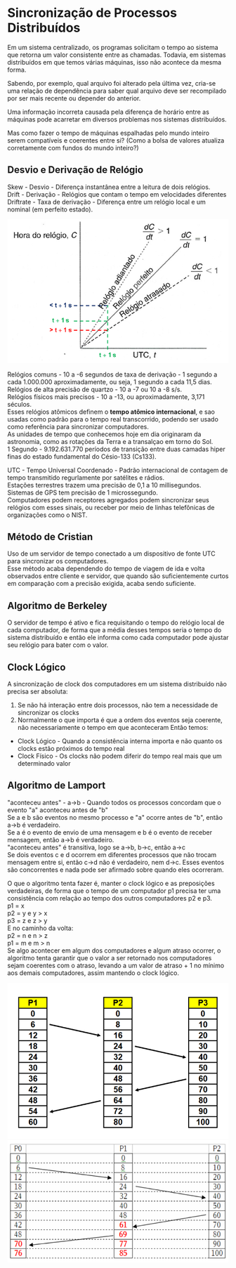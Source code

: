 # Sincronização de Processos Distribuídos
Em um sistema centralizado, os programas solicitam o tempo ao sistema que retorna um valor consistente entre as chamadas. Todavia, em sistemas distribuídos em que temos várias máquinas, isso não acontece da mesma forma.  
  
Sabendo, por exemplo, qual arquivo foi alterado pela última vez, cria-se uma relação de dependência para saber qual arquivo deve ser recompilado por ser mais recente ou depender do anterior.  
  
Uma informação incorreta causada pela diferença de horário entre as máquinas pode acarretar em diversos problemas nos sistemas distribuídos.  
  
Mas como fazer o tempo de máquinas espalhadas pelo mundo inteiro serem compatíveis e coerentes entre si? (Como a bolsa de valores atualiza corretamente com fundos do mundo inteiro?)  
  
## Desvio e Derivação de Relógio
Skew - Desvio - Diferença instantânea entre a leitura de dois relógios.  
Drift - Derivação - Relógios que contam o tempo em velocidades diferentes  
Driftrate - Taxa de derivação - Diferença entre um relógio local e um nominal (em perfeito estado).  

![](./img/taxa_derivação.png)

Relógios comuns - 10 a -6 segundos de taxa de derivação - 1 segundo a cada 1.000.000 aproximadamente, ou seja, 1 segundo a cada 11,5 dias.  
Relógios de alta precisão de quartzo - 10 a -7 ou 10 a -8 s/s.  
Relógios físicos mais precisos - 10 a -13, ou aproximadamente, 3,171 séculos.  
Esses relógios atômicos definem o **tempo atômico internacional**, e sao usadas como padrão para o tempo real transcorrido, podendo ser usado como referência para sincronizar computadores.  
As unidades de tempo que conhecemos hoje em dia originaram da astronomia, como as rotações da Terra e a transalçao em torno do Sol.  
1 Segundo - 9.192.631.770 períodos de transição entre duas camadas hiper finas do estado fundamental do Césio-133 (Cs133).  
  
UTC - Tempo Universal Coordenado - Padrão internacional de contagem de tempo transmitido regurlamente por satélites e rádios.  
Estações terrestres trazem uma precisão de 0,1 a 10 millisegundos.  
Sistemas de GPS tem precisão de 1 microssegundo.  
Computadores podem receptores agregados podem sincronizar seus relógios com esses sinais, ou receber por meio de linhas telefônicas de organizações como o NIST.  
  
## Método de Cristian
Uso de um servidor de tempo conectado a um dispositivo de fonte UTC para sincronizar os computadores.  
Esse método acaba dependendo do tempo de viagem de ida e volta observados entre cliente e servidor, que quando são suficientemente curtos em comparação com a precisão exigida, acaba sendo suficiente.  

## Algoritmo de Berkeley
O servidor de tempo é ativo e fica requisitando o tempo do relógio local de cada computador, de forma que a média desses tempos seria o tempo do sistema distribuído e então ele informa como cada computador pode ajustar seu relógio para bater com o valor.

## Clock Lógico
A sincronização de clock dos computadores em um sistema distribuído não precisa ser absoluta:
1. Se não há interação entre dois processos, não tem a necessidade de sincronizar os clocks
2. Normalmente o que importa é que a ordem dos eventos seja coerente, não necessariamente o tempo em que aconteceram
Então temos:
* Clock Lógico - Quando a consistência interna importa e não quanto os clocks estão próximos do tempo real
* Clock Físico - Os clocks não podem diferir do tempo real mais que um determinado valor

## Algoritmo de Lamport
"aconteceu antes" - a->b - Quando todos os processos concordam que o evento "a" aconteceu antes de "b"  
Se a e b são eventos no mesmo processo e "a" ocorre antes de "b", então a->b é verdadeiro.  
Se a é o evento de envio de uma mensagem e b é o evento de receber mensagem, então a->b é verdadeiro.  
"aconteceu antes" é transitiva, logo se a->b, b->c, então a->c  
Se dois eventos c e d ocorrem em diferentes processos que não trocam mensagem entre si, então c->d não é verdadeiro, nem d->c. Esses eventos são concorrentes e nada pode ser afirmado sobre quando eles ocorreram.  
  
O que o algoritmo tenta fazer é, manter o clock lógico e as preposições verdadeiras, de forma que o tempo de um computador p1 precisa ter uma consistência com relação ao tempo dos outros computadores p2 e p3.  
p1 = x  
p2 = y e y > x  
p3 = z e z > y  
E no caminho da volta:  
p2 = n e n > z  
p1 = m e m > n  
Se algo acontecer em algum dos computadores e algum atraso ocorrer, o algoritmo tenta garantir que o valor a ser retornado nos computadores sejam coerentes com o atraso, levando a um valor de atraso + 1 no mínimo aos demais computadores, assim mantendo o clock lógico.  

![](./img/lampart_esperado.png)
![](./img/lampart_ajustado.png)